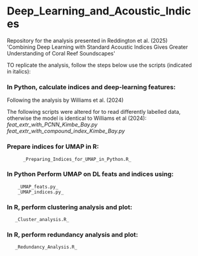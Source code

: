 # Deep_Learning_and_Acoustic_Indices
Repository for the analysis presented in Reddington et al. (2025) 'Combining Deep Learning with Standard Acoustic Indices Gives Greater Understanding of Coral Reef Soundscapes'

TO replicate the analysis, follow the steps below use the scripts (indicated in italics):
### In Python, calculate indices and deep-learning features:
Following the analysis by Williams et al. (2024)

The following scripts were altered for to read differently labelled data, otherwise the model is identical to Williams et al (2024): 
            _feat_extr_with_PCNN_Kimbe_Bay.py_ 
            _feat_extr_with_compound_index_Kimbe_Bay.py_

### Prepare indices for UMAP in R: 
          _Preparing_Indices_for_UMAP_in_Python.R_

### In Python Perform UMAP on DL feats and indices using:
        _UMAP_feats.py_
        _UMAP_indices.py_

### In R, perform clustering analysis and plot:
       _Cluster_analysis.R_

### In R, perform redundancy analysis and plot:
       _Redundancy_Analysis.R_



